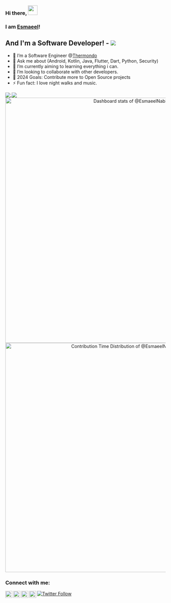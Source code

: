 

### Hi there, <img src="https://raw.githubusercontent.com/MartinHeinz/MartinHeinz/master/wave.gif" width="30px">
### I am [Esmaeel](www.linkedin.com/in/esmaeel-moustafa-1813649b/)!

## And I'm a Software Developer! - [![](https://komarev.com/ghpvc/?username=EsmaeelNabil&label=Views&color=brightgreen&style=plastic)](https://github.com/EsmaeelNabil)

- 🔭  I’m a Software Engineer @[Thermondo](https://github.com/thermondo)
- 💬  Ask me about (Android, Kotlin, Java, Flutter, Dart, Python, Security)
- 🌱  I’m currently aiming to learning everything i can.
- 👯  I’m looking to collaborate with other developers.
- 🥅  2024 Goals: Contribute more to Open Source projects
- ⚡   Fun fact: I love night walks and music.


<a href="https://www.linkedin.com/in/esmaeel-nabil-1813649b/">
  <img align="center" src="https://github-readme-stats-amber-one.vercel.app/api?username=esmaeelnabil&show_icons=true" />
</a>
<a href="https://www.linkedin.com/in/esmaeel-nabil-1813649b/">
  <img align="center" src="https://github-readme-stats-amber-one.vercel.app/api/top-langs/?username=esmaeelnabil&layout=compact" />
</a>


<!-- Copy-paste in your Readme.md file -->

<a href="https://next.ossinsight.io/widgets/official/compose-user-dashboard-stats?user_id=28542963" target="_blank" style="display: block" align="center">
  <picture>
    <source media="(prefers-color-scheme: dark)" srcset="https://next.ossinsight.io/widgets/official/compose-user-dashboard-stats/thumbnail.png?user_id=28542963&image_size=auto&color_scheme=dark" width="771" height="auto">
    <img alt="Dashboard stats of @EsmaeelNabil" src="https://next.ossinsight.io/widgets/official/compose-user-dashboard-stats/thumbnail.png?user_id=28542963&image_size=auto&color_scheme=light" width="771" height="auto">
  </picture>
</a>

<!-- Made with [OSS Insight](https://ossinsight.io/) -->


<!-- Copy-paste in your Readme.md file -->

<a href="https://next.ossinsight.io/widgets/official/analyze-user-contribution-time-distribution?user_id=28542963&period=all_times" target="_blank" style="display: block" align="center">
  <picture>
    <source media="(prefers-color-scheme: dark)" srcset="https://next.ossinsight.io/widgets/official/analyze-user-contribution-time-distribution/thumbnail.png?user_id=28542963&period=all_times&image_size=auto&color_scheme=dark" width="721" height="auto">
    <img alt="Contribution Time Distribution of @EsmaeelNabil" src="https://next.ossinsight.io/widgets/official/analyze-user-contribution-time-distribution/thumbnail.png?user_id=28542963&period=all_times&image_size=auto&color_scheme=light" width="721" height="auto">
  </picture>
</a>

<!-- Made with [OSS Insight](https://ossinsight.io/) -->



### Connect with me:

[<img align="left" alt="EsmaeelNabil | Facebook" width="22px" src="https://cdn.jsdelivr.net/npm/simple-icons@v3/icons/facebook.svg" />][facebook]
[<img align="left" alt="EsmaeelNabil | Twitter" width="22px" src="https://cdn.jsdelivr.net/npm/simple-icons@v3/icons/twitter.svg" />][twitter]
[<img align="left" alt="EsmaeelNabil | LinkedIn" width="22px" src="https://cdn.jsdelivr.net/npm/simple-icons@v3/icons/linkedin.svg" />][linkedin]
[<img align="left" alt="EsmaeelNabil | Instagram" width="22px" src="https://cdn.jsdelivr.net/npm/simple-icons@v3/icons/instagram.svg" />][instagram]
[![Twitter Follow](https://img.shields.io/twitter/follow/NomadSEG?color=1DA1F2&logo=twitter&style=for-the-badge)](https://twitter.com/intent/follow?original_referer=https%3A%2F%2Fgithub.com%2FEsmaeelNabil&screen_name=NomadSEG)



[linkedin]: https://www.linkedin.com/in/esmaeel-nabil-1813649b/
[twitter]: https://twitter.com/NomadSEG
[facebook]: https://www.facebook.com/esmaeelnapil3
[instagram]: https://www.instagram.com/esmaeelnabil/
